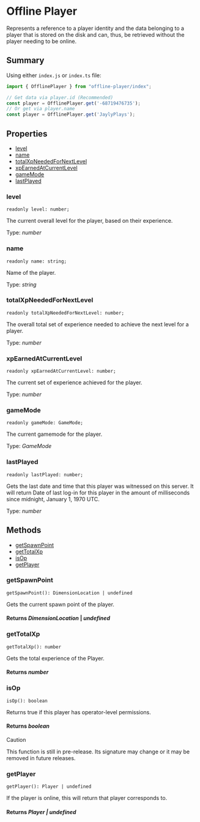 # Offline Player

Represents a reference to a player identity and the data belonging to a player that is stored on the disk and can, thus, be retrieved without the player needing to be online.

## Summary

Using either `index.js` or `index.ts` file:

```js
import { OfflinePlayer } from "offline-player/index";

// Get data via player.id (Recommended)
const player = OfflinePlayer.get('-68719476735');
// Or get via player.name
const player = OfflinePlayer.get('JaylyPlays');
```

## Properties
- [level](#level)
- [name](#name)
- [totalXpNeededForNextLevel](#totalXpNeededForNextLevel)
- [xpEarnedAtCurrentLevel](#xpEarnedAtCurrentLevel)
- [gameMode](#gamemode)
- [lastPlayed](#lastplayed)

### **level**
`readonly level: number;`

The current overall level for the player, based on their experience. 

Type: *number*

### **name**
`readonly name: string;`

Name of the player.

Type: *string*

### **totalXpNeededForNextLevel**
`readonly totalXpNeededForNextLevel: number;`

The overall total set of experience needed to achieve the next level for a player.

Type: *number*

### **xpEarnedAtCurrentLevel**
`readonly xpEarnedAtCurrentLevel: number;`

The current set of experience achieved for the player.

Type: *number*

### **gameMode**
`readonly gameMode: GameMode;`

The current gamemode for the player.

Type: *GameMode*

### **lastPlayed**
`readonly lastPlayed: number;`

Gets the last date and time that this player was witnessed on this server. It will return Date of last log-in for this player in the amount of milliseconds since midnight, January 1, 1970 UTC.

Type: *number*

## Methods
- [getSpawnPoint](#getspawnpoint)
- [getTotalXp](#gettotalxp)
- [isOp](#isop)
- [getPlayer](#getplayer)

### **getSpawnPoint**
`
getSpawnPoint(): DimensionLocation | undefined
`

Gets the current spawn point of the player.

#### **Returns** *DimensionLocation* | *undefined*

### **getTotalXp**
`
getTotalXp(): number
`

 Gets the total experience of the Player.

#### **Returns** *number*

### **isOp**
`
isOp(): boolean
`

Returns true if this player has operator-level permissions.

#### **Returns** *boolean*

> [!CAUTION]
> This function is still in pre-release.  Its signature may change or it may be removed in future releases.

### **getPlayer**
`
getPlayer(): Player | undefined
`

If the player is online, this will return that player corresponds to.

#### **Returns** *Player | undefined*
